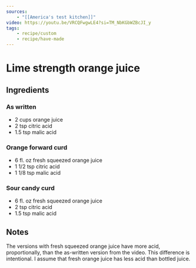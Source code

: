 ```yaml
---
sources: 
    - "[[America's test kitchen]]"
video: https://youtu.be/VRCQFwgwLE4?si=TM_NbKGbWZBcJI_y
tags:
    - recipe/custom
    - recipe/have-made
---
```

# Lime strength orange juice
## Ingredients
### As written
-  2 cups orange juice
- 2 tsp citric acid
- 1.5 tsp malic acid
### Orange forward curd
- 6 fl. oz fresh squeezed orange juice
- 1 1/2 tsp citric acid
- 1 1/8 tsp malic acid
### Sour candy curd
- 6 fl. oz fresh squeezed orange juice
- 2 tsp citric acid
- 1.5 tsp malic acid
## Notes
The versions with fresh squeezed orange juice have more acid, proportionally, than the as-written version from the video.  This difference is intentional.  I assume that fresh orange juice has less acid than bottled juice.

